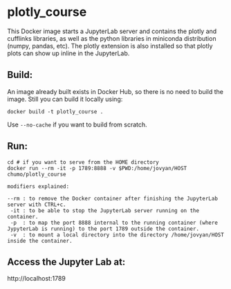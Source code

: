 # plotly_course

This Docker image starts a JupyterLab server and contains the plotly and cufflinks libraries,
as well as the python libraries in miniconda distribution (numpy, pandas, etc). The plotly extension
is also installed so that plotly plots can show up inline in the JupyterLab.

## Build:

An image already built exists in Docker Hub, so there is no need to build the image.
Still you can build it locally using:

`docker build -t plotly_course .`

Use `--no-cache` if you want to build from scratch.

## Run:

```
cd # if you want to serve from the HOME directory
docker run --rm -it -p 1789:8888 -v $PWD:/home/jovyan/HOST chumo/plotly_course
```

```
modifiers explained:

--rm : to remove the Docker container after finishing the JupyterLab server with CTRL+c.
 -it : to be able to stop the JupyterLab server running on the container.
 -p  : to map the port 8888 internal to the running container (where JypyterLab is running) to the port 1789 outside the container.
 -v  : to mount a local directory into the directory /home/jovyan/HOST inside the container.

```

## Access the Jupyter Lab at:

http://localhost:1789

